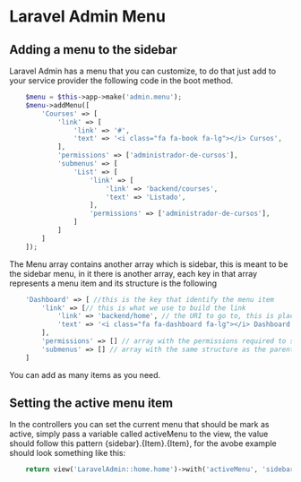 # Laravel Admin Menu

## Adding a menu to the sidebar

Laravel Admin has a menu that you can customize, to do that just add to your service provider the following code in the boot method.

```php
    $menu = $this->app->make('admin.menu');
    $menu->addMenu([
        'Courses' => [
            'link' => [
                'link' => '#',
                'text' => '<i class="fa fa-book fa-lg"></i> Cursos',
            ],
            'permissions' => ['administrador-de-cursos'],
            'submenus' => [
                'List' => [
                    'link' => [
                        'link' => 'backend/courses',
                        'text' => 'Listado',
                    ],
                    'permissions' => ['administrador-de-cursos'],
                ]
            ]
        ]
    ]);
```

The Menu array contains another array which is sidebar, this is meant to be the sidebar menu, in it there is another array, each key in that array represents a menu item and its structure is the following

```php
    'Dashboard' => [ //this is the key that identify the menu item
        'link' => [// this is what we use to build the link
            'link' => 'backend/home', // the URI to go to, this is placed inside a url() helper
            'text' => '<i class="fa fa-dashboard fa-lg"></i> Dashboard', // The text to display in the link, you can use font-awesome icons
        ],
        'permissions' => [] // array with the permissions required to see the item, use the slugs. You can also pass false if you want the menu to be seen by everyone
        'submenus' => [] // array with the same structure as the parent, this will create a submenu.
    ]
```

You can add as many items as you need.

## Setting the active menu item

In the controllers you can set the current menu that should be mark as active, simply pass a variable called activeMenu to the view, the value should follow this pattern {sidebar}.{Item}.{Item}, for the avobe example should look something like this:

```php
    return view('LaravelAdmin::home.home')->with('activeMenu', 'sidebar.Dashboard');
```